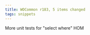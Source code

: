```yaml
---
title: WOCommon r183, 5 items changed
tags: snippets
---
```


More unit tests for "select where" HOM
